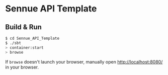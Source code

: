 # Sennue API Template #

## Build & Run ##

```sh
$ cd Sennue_API_Template
$ ./sbt
> container:start
> browse
```

If `browse` doesn't launch your browser, manually open [http://localhost:8080/](http://localhost:8080/) in your browser.
